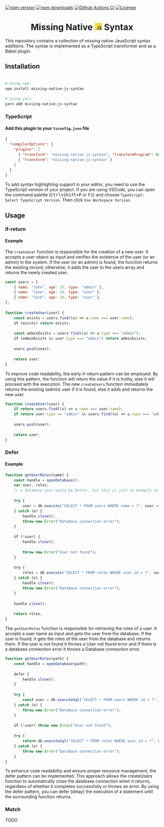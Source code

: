 [![npm version][npm-version-src]][npm-version-href]
[![npm downloads][npm-downloads-src]][npm-downloads-href]
[![Github Actions CI][github-actions-ci-src]][github-actions-ci-href]
[![License][license-src]][license-href]

<h1 align="center">Missing Native
	<img width="24" src="https://raw.githubusercontent.com/github/explore/80688e429a7d4ef2fca1e82350fe8e3517d3494d/topics/javascript/javascript.png" />
	Syntax</h1>

This repository contains a collection of missing native JavaScript syntax additions. The syntax is implemented as a TypeScript transformer and as a Babel plugin.

## Installation

```sh

# Using npm
npm install missing-native-js-syntax

# Using yarn
yarn add missing-native-js-syntax
```

### TypeScript

#### Add this plugin to your `tsconfig.json` file


```json
{
  "compilerOptions": {
    "plugins": [
      { "transform": "missing-native-js-syntax", "transformProgram": true },
      { "transform": "missing-native-js-syntax" }
    ]
  }
}
```

To add syntax highlighting support in your editor, you need to use the TypeScript version of your project. If you are using VSCode, you can open the command palette (<kbd>Ctrl+Shift+P</kbd> or <kbd>F1</kbd>) and choose `TypeScript: Select TypeScript Version`. Then click `Use Workspace Version`.

## Usage

### if-return

#### Example

The `createUser` function is responsible for the creation of a new user. It accepts a user object as input and verifies the existence of the user (or an admin) in the system. If the user (or an admin) is found, the function returns the existing record; otherwise, it adds the user to the users array and returns the newly created user.

```js
const users = [
	{ name: "John", age: 25, type: "admin" },
	{ name: "Jane", age: 30, type: "user" },
	{ name: "Jack", age: 28, type: "user" },
];

function createUser(user) {
	const exists = users.find((u) => u.name === user.name);
	if (exists) return exists;

	const adminExists = users.find((u) => u.type === "admin");
	if (adminExists && user.type === "admin") return adminExists;

	users.push(user);

	return user;
}
```

To improve code readability, the early if-return pattern can be employed. By using this pattern, the function will return the value if it is truthy, else it will proceed with the execution.
The new `createUsers` function immediately returns the existing (admin) user if it is found, else it adds and returns the new user.

```js
function createUser(user) {
	if return users.find((u) => u.name === user.name);
	if return user.type == "admin" && users.find((u) => u.type === "admin");

	users.push(user);

	return user;
}
```

### Defer

#### Example

<!-- database/file closing -->

```js
function getUserRoles(name) {
	const handle = openDatabase();
	var user, roles;
	// a database join would be better, but this is just an example to demonstrate why defer is needed

	try {
		user = db.execute("SELECT * FROM users WHERE name = ?", user.name);
	} catch (e) {
		handle.close();
		throw new Error("Database connection error");
	}

	if (!user) {
		handle.close();

		throw new Error("User not found");
	}

	try {
		roles = db.execute("SELECT * FROM roles WHERE user_id = ?", user.id);
	} catch (e) {
		handle.close();
		throw new Error("Database connection error");
	}

	handle.close();

	return roles;
}
```

The `getUserRoles` function is responsible for retrieving the roles of a user. It accepts a user name as input and gets the user from the database. If the user is found, it gets the roles of the user from the database and returns them. If the user is not found it throws a User not found error and if there is a database connection error it throws a Database connection error.

```js
function getUserRoles(path) {
	const handle = openDatabase(path);

	defer {
		handle.close();
	}

	try {
		const user = db.executeSql("SELECT * FROM users WHERE id = ?", user.id);
	} catch (e) {
		throw new Error("Database connection error");
	}

	if (!user) throw new Error("User not found");

	try {
		return db.executeSql("SELECT * FROM roles WHERE user_id = ?", user.id);
	} catch (e) {
		throw new Error("Database connection error");
	}
}
```

To enhance code readability and ensure proper resource management, the defer pattern can be implemented. This approach allows the createUsers function to automatically close the database connection when it returns, regardless of whether it completes successfully or throws an error. By using the defer pattern, you can defer (delay) the execution of a statement until the surrounding function returns.

### Match

_TODO_

<!-- Badges -->

[npm-version-src]: https://img.shields.io/npm/v/missing-native-js-syntax/latest.svg
[npm-version-href]: https://npmjs.com/package/missing-native-js-syntax
[npm-downloads-src]: https://img.shields.io/npm/dt/missing-native-js-syntax.svg
[npm-downloads-href]: https://npmjs.com/package/missing-native-js-syntax
[github-actions-ci-src]: https://github.com/intevel/missing-native-js-syntax/actions/workflows/ci.yml/badge.svg
[github-actions-ci-href]: https://github.com/intevel/missing-native-js-syntax/actions?query=workflow%3Aci
[license-src]: https://img.shields.io/npm/l/missing-native-js-syntax.svg
[license-href]: https://npmjs.com/package/missing-native-js-syntax